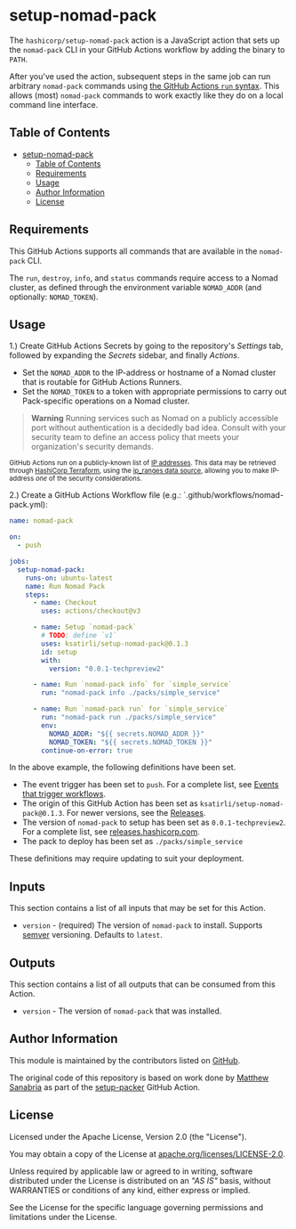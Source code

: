 # setup-nomad-pack

The `hashicorp/setup-nomad-pack` action is a JavaScript action that sets up the `nomad-pack` CLI in your GitHub Actions workflow by adding the binary to `PATH`.

After you've used the action, subsequent steps in the same job can run arbitrary `nomad-pack` commands using [the GitHub Actions `run` syntax](https://help.github.com/en/actions/reference/workflow-syntax-for-github-actions#jobsjob_idstepsrun).
This allows (most) `nomad-pack` commands to work exactly like they do on a local command line interface.

## Table of Contents

- [setup-nomad-pack](#setup-nomad-pack)
  - [Table of Contents](#table-of-contents)
  - [Requirements](#requirements)
  - [Usage](#usage)
  - [Author Information](#author-information)
  - [License](#license)

## Requirements

This GitHub Actions supports all commands that are available in the `nomad-pack` CLI.

The `run`, `destroy`, `info`, and `status` commands require access to a Nomad cluster, as defined through the environment variable `NOMAD_ADDR` (and optionally: `NOMAD_TOKEN`).

## Usage

1.) Create GitHub Actions Secrets by going to the repository's _Settings_ tab, followed by expanding the _Secrets_ sidebar, and finally _Actions_.

- Set the `NOMAD_ADDR` to the IP-address or hostname of a Nomad cluster that is routable for GitHub Actions Runners.
- Set the `NOMAD_TOKEN` to a token with appropriate permissions to carry out Pack-specific operations on a Nomad cluster.

> **Warning**
> Running services such as Nomad on a publicly accessible port without authentication is a decidedly bad idea.
> Consult with your security team to define an access policy that meets your organization's security demands.

<small>GitHub Actions run on a publicly-known list of [IP addresses](https://docs.github.com/en/actions/using-github-hosted-runners/about-github-hosted-runners#ip-addresses).
This data may be retrieved through [HashiCorp Terraform](https://terraform.io/), using the [ip_ranges data source](https://registry.terraform.io/providers/integrations/github/latest/docs/data-sources/ip_ranges), allowing you to make IP-address _one_ of the security considerations.</small>

2.) Create a GitHub Actions Workflow file (e.g.: `.github/workflows/nomad-pack.yml):

```yaml
name: nomad-pack

on:
  - push

jobs:
  setup-nomad-pack:
    runs-on: ubuntu-latest
    name: Run Nomad Pack
    steps:
      - name: Checkout
        uses: actions/checkout@v3

      - name: Setup `nomad-pack`
        # TODO: define `v1`
        uses: ksatirli/setup-nomad-pack@0.1.3
        id: setup
        with:
          version: "0.0.1-techpreview2"

      - name: Run `nomad-pack info` for `simple_service`
        run: "nomad-pack info ./packs/simple_service"

      - name: Run `nomad-pack run` for `simple_service`
        run: "nomad-pack run ./packs/simple_service"
        env:
          NOMAD_ADDR: "${{ secrets.NOMAD_ADDR }}"
          NOMAD_TOKEN: "${{ secrets.NOMAD_TOKEN }}"
        continue-on-error: true
```

In the above example, the following definitions have been set.

- The event trigger has been set to `push`. For a complete list, see [Events that trigger workflows](https://docs.github.com/en/actions/using-workflows/events-that-trigger-workflows).
- The origin of this GitHub Action has been set as `ksatirli/setup-nomad-pack@0.1.3`. For newer versions, see the [Releases](https://github.com/ksatirli/setup-nomad-pack/releases).
- The version of `nomad-pack` to setup has been set as `0.0.1-techpreview2`. For a complete list, see [releases.hashicorp.com](https://releases.hashicorp.com/nomad-pack/).
- The pack to deploy has been set as `./packs/simple_service`

These definitions may require updating to suit your deployment.

## Inputs

This section contains a list of all inputs that may be set for this Action.

- `version` - (required) The version of `nomad-pack` to install. Supports [semver](https://www.npmjs.com/package/semver) versioning. Defaults to `latest`.

## Outputs

This section contains a list of all outputs that can be consumed from this Action.

- `version` -  The version of `nomad-pack` that was installed.

## Author Information

This module is maintained by the contributors listed on [GitHub](https://github.com/ksatirli/setup-nomad-pack/graphs/contributors).

The original code of this repository is based on work done by [Matthew Sanabria](https://github.com/sudomateo) as part of the [setup-packer](https://github.com/sudomateo/setup-packer) GitHub Action.

## License

Licensed under the Apache License, Version 2.0 (the "License").

You may obtain a copy of the License at [apache.org/licenses/LICENSE-2.0](http://www.apache.org/licenses/LICENSE-2.0).

Unless required by applicable law or agreed to in writing, software distributed under the License is distributed on an _"AS IS"_ basis, without WARRANTIES or conditions of any kind, either express or implied.

See the License for the specific language governing permissions and limitations under the License.
